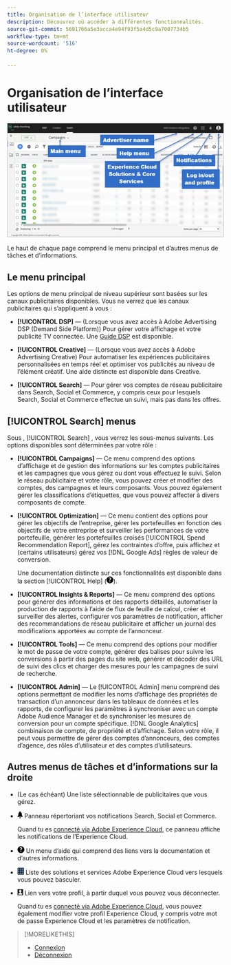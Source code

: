 ```yaml
---
title: Organisation de l’interface utilisateur
description: Découvrez où accéder à différentes fonctionnalités.
source-git-commit: 5691766a5e3acca4e94f93f5a4d5c9a7007734b5
workflow-type: tm+mt
source-wordcount: '516'
ht-degree: 0%

---
```


# Organisation de l’interface utilisateur

![Interface utilisateur](/help/search-social-commerce/assets/ui.png "Interface utilisateur")

Le haut de chaque page comprend le menu principal et d’autres menus de tâches et d’informations.

## Le menu principal

Les options de menu principal de niveau supérieur sont basées sur les canaux publicitaires disponibles. Vous ne verrez que les canaux publicitaires qui s’appliquent à vous :

* **[!UICONTROL DSP]** — (Lorsque vous avez accès à Adobe Advertising DSP (Demand Side Platform)) Pour gérer votre affichage et votre publicité TV connectée. Une [Guide DSP](https://experienceleague.adobe.com/docs/advertising/dsp/home.html) est disponible.

* **[!UICONTROL Creative]** — (Lorsque vous avez accès à Adobe Advertising Creative) Pour automatiser les expériences publicitaires personnalisées en temps réel et optimiser vos publicités au niveau de l’élément créatif. Une aide distincte est disponible dans Creative.

* **[!UICONTROL Search]** — Pour gérer vos comptes de réseau publicitaire dans Search, Social et Commerce, y compris ceux pour lesquels Search, Social et Commerce effectue un suivi, mais pas dans les offres.

## [!UICONTROL Search] menus

Sous , [!UICONTROL Search] , vous verrez les sous-menus suivants. Les options disponibles sont déterminées par votre rôle :

* **[!UICONTROL Campaigns]** — Ce menu comprend des options d’affichage et de gestion des informations sur les comptes publicitaires et les campagnes que vous gérez ou dont vous effectuez le suivi. Selon le réseau publicitaire et votre rôle, vous pouvez créer et modifier des comptes, des campagnes et leurs composants. Vous pouvez également gérer les classifications d’étiquettes, que vous pouvez affecter à divers composants de compte.

* **[!UICONTROL Optimization]** — Ce menu contient des options pour gérer les objectifs de l’entreprise, gérer les portefeuilles en fonction des objectifs de votre entreprise et surveiller les performances de votre portefeuille, générer les portefeuilles croisés [!UICONTROL Spend Recommendation Report], gérez les contraintes d’offre, puis affichez et (certains utilisateurs) gérez vos [!DNL Google Ads] règles de valeur de conversion.

   Une documentation distincte sur ces fonctionnalités est disponible dans la section [!UICONTROL Help] (![Menu Aide](/help/search-social-commerce/assets/help-main-menu.png "Menu Aide")).

* **[!UICONTROL Insights & Reports]** — Ce menu comprend des options pour générer des informations et des rapports détaillés, automatiser la production de rapports à l’aide de flux de feuille de calcul, créer et surveiller des alertes, configurer vos paramètres de notification, afficher des recommandations de réseau publicitaire et afficher un journal des modifications apportées au compte de l’annonceur.

* **[!UICONTROL Tools]** — Ce menu comprend des options pour modifier le mot de passe de votre compte, générer des balises pour suivre les conversions à partir des pages du site web, générer et décoder des URL de suivi des clics et charger des mesures pour les campagnes de suivi de recherche.

* **[!UICONTROL Admin]** — Le [!UICONTROL Admin] menu comprend des options permettant de modifier les noms d’affichage des propriétés de transaction d’un annonceur dans les tableaux de données et les rapports, de configurer les paramètres à synchroniser avec un compte Adobe Audience Manager et de synchroniser les mesures de conversion pour un compte spécifique. [!DNL Google Analytics] combinaison de compte, de propriété et d’affichage. Selon votre rôle, il peut vous permettre de gérer des comptes d’annonceurs, des comptes d’agence, des rôles d’utilisateur et des comptes d’utilisateurs.

## Autres menus de tâches et d’informations sur la droite

* (Le cas échéant) Une liste sélectionnable de publicitaires que vous gérez.

* ![Notifications d’alertes](/help/search-social-commerce/assets/notifications-panel.png "Notifications d’alertes") Panneau répertoriant vos notifications Search, Social et Commerce.

   Quand tu es [connecté via Adobe Experience Cloud](log-in.md), ce panneau affiche les notifications de l’Experience Cloud.

* ![Menu Aide](/help/search-social-commerce/assets/help-main-menu.png "Menu Aide") Un menu d’aide qui comprend des liens vers la documentation et d’autres informations.

* ![Sélecteur de solution](/help/search-social-commerce/assets/menu-icon.png "Sélecteur de solution") Liste des solutions et services Adobe Experience Cloud vers lesquels vous pouvez basculer.

* ![Profil utilisateur](/help/search-social-commerce/assets/user-profile.png "Profil utilisateur") Lien vers votre profil, à partir duquel vous pouvez vous déconnecter.

   Quand tu es [connecté via Adobe Experience Cloud](log-in.md), vous pouvez également modifier votre profil Experience Cloud, y compris votre mot de passe Experience Cloud et les paramètres de notification.

>[!MORELIKETHIS]
>
>* [Connexion](log-in.md)
>* [Déconnexion](log-out.md)

